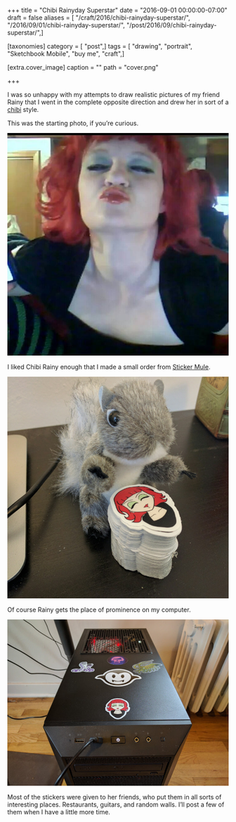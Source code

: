 +++
title = "Chibi Rainyday Superstar"
date = "2016-09-01 00:00:00-07:00"
draft = false
aliases = [ "/craft/2016/chibi-rainyday-superstar/", "/2016/09/01/chibi-rainyday-superstar/", "/post/2016/09/chibi-rainyday-superstar/",]

[taxonomies]
category = [ "post",]
tags = [ "drawing", "portrait", "Sketchbook Mobile", "buy me", "craft",]

[extra.cover_image]
caption = ""
path = "cover.png"

+++

I was so unhappy with my attempts to draw realistic pictures of my
friend Rainy that I went in the complete opposite direction and drew her
in sort of a [chibi](https://en.wikipedia.org/wiki/Chibi_\(term\))
style.

This was the starting photo, if you’re curious.

![Rainyday Superstar](rainyday-superstar.jpg)

I liked Chibi Rainy enough that I made a small order from [Sticker
Mule](https://www.stickermule.com/).

![Rainyday Sticker Stack](rainyday-sticker-stack.jpg)

Of course Rainy gets the place of prominence on my computer.

![sticker on computer](my-pc.jpg "Making sure Linux runs okay on my PC")

Most of the stickers were given to her friends, who put them in all
sorts of interesting places. Restaurants, guitars, and random walls.
I’ll post a few of them when I have a little more time.
